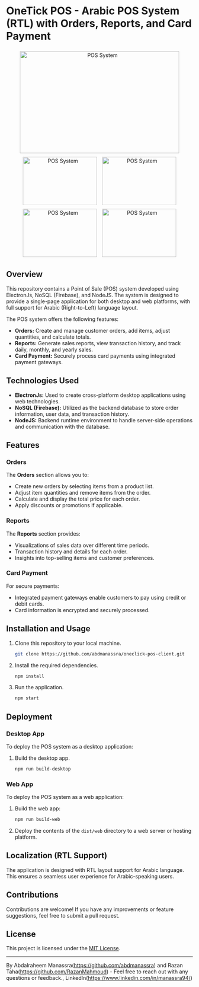 # OneTick POS - Arabic POS System (RTL) with Orders, Reports, and Card Payment
<p align="center">
        <img src="https://github.com/abdmanassra/oneclick-pos-client/assets/40340485/6d8bdc82-0397-45f2-8eba-dd1ac233af43" alt="POS System" width="430" height="275" style="padding: 5px;">
        <br>
        <img src="https://github.com/abdmanassra/oneclick-pos-client/assets/40340485/90fd1479-d628-4935-b531-778059c9eff5" alt="POS System" width="200" height="130" style="padding: 5px;">
        <img src="https://github.com/abdmanassra/oneclick-pos-client/assets/40340485/d3734101-ba07-4fd6-a9dc-1d122eab0049" alt="POS System" width="200" height="130" style="padding: 5px;">
        <img src="https://github.com/abdmanassra/oneclick-pos-client/assets/40340485/8149ece7-20f8-4d04-bc94-7b2726f18225" alt="POS System" width="200" height="130" style="padding: 5px;">
        <img src="https://github.com/abdmanassra/oneclick-pos-client/assets/40340485/19347387-e22d-47a7-8fa7-1ec0d8a67bf0" alt="POS System" width="200" height="130" style="padding: 5px;">
</p>

## Overview

This repository contains a Point of Sale (POS) system developed using ElectronJs, NoSQL (Firebase), and NodeJS. The system is designed to provide a single-page application for both desktop and web platforms, with full support for Arabic (Right-to-Left) language layout.

The POS system offers the following features:
- **Orders:** Create and manage customer orders, add items, adjust quantities, and calculate totals.
- **Reports:** Generate sales reports, view transaction history, and track daily, monthly, and yearly sales.
- **Card Payment:** Securely process card payments using integrated payment gateways.

## Technologies Used

- **ElectronJs:** Used to create cross-platform desktop applications using web technologies.
- **NoSQL (Firebase):** Utilized as the backend database to store order information, user data, and transaction history.
- **NodeJS:** Backend runtime environment to handle server-side operations and communication with the database.

## Features

### Orders

The **Orders** section allows you to:
- Create new orders by selecting items from a product list.
- Adjust item quantities and remove items from the order.
- Calculate and display the total price for each order.
- Apply discounts or promotions if applicable.

### Reports

The **Reports** section provides:
- Visualizations of sales data over different time periods.
- Transaction history and details for each order.
- Insights into top-selling items and customer preferences.

### Card Payment

For secure payments:
- Integrated payment gateways enable customers to pay using credit or debit cards.
- Card information is encrypted and securely processed.

## Installation and Usage

1. Clone this repository to your local machine.
   ```sh
   git clone https://github.com/abdmanassra/oneclick-pos-client.git
2. Install the required dependencies.
     ```sh
   npm install
3. Run the application.
      ```sh
   npm start

## Deployment

### Desktop App

To deploy the POS system as a desktop application:

1. Build the desktop app.
   ```sh
   npm run build-desktop
   
### Web App

To deploy the POS system as a web application:

1. Build the web app:
   ```sh
   npm run build-web
2. Deploy the contents of the `dist/web` directory to a web server or hosting platform.

## Localization (RTL Support)

The application is designed with RTL layout support for Arabic language. This ensures a seamless user experience for Arabic-speaking users.

## Contributions

Contributions are welcome! If you have any improvements or feature suggestions, feel free to submit a pull request.

## License

This project is licensed under the [MIT License](LICENSE).

---
By Abdalraheem Manassra(https://github.com/abdmanassra) and Razan Taha(https://github.com/RazanMahmoud) - Feel free to reach out with any questions or feedback., LinkedIn(https://www.linkedin.com/in/manassra94/)
